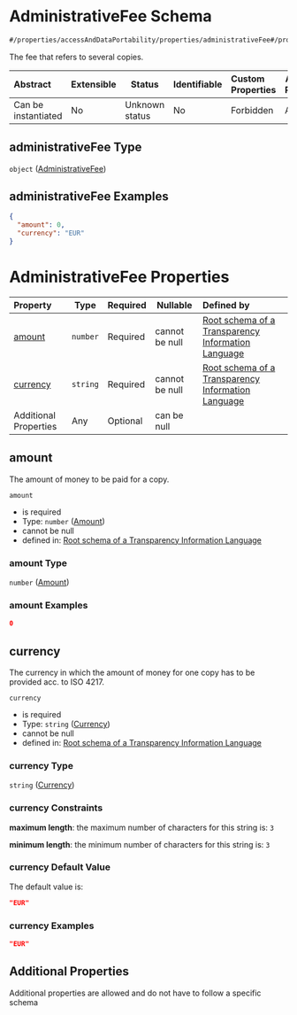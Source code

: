 # AdministrativeFee Schema

```txt
#/properties/accessAndDataPortability/properties/administrativeFee#/properties/accessAndDataPortability/properties/administrativeFee
```

The fee that refers to several copies.


| Abstract            | Extensible | Status         | Identifiable | Custom Properties | Additional Properties | Access Restrictions | Defined In                                                           |
| :------------------ | ---------- | -------------- | ------------ | :---------------- | --------------------- | ------------------- | -------------------------------------------------------------------- |
| Can be instantiated | No         | Unknown status | No           | Forbidden         | Allowed               | none                | [tilt-schema.json\*](../out/tilt-schema.json "open original schema") |

## administrativeFee Type

`object` ([AdministrativeFee](tilt-schema-properties-accessanddataportability-properties-administrativefee.md))

## administrativeFee Examples

```json
{
  "amount": 0,
  "currency": "EUR"
}
```

# AdministrativeFee Properties

| Property              | Type     | Required | Nullable       | Defined by                                                                                                                                                                                                                                                                                                                                |
| :-------------------- | -------- | -------- | -------------- | :---------------------------------------------------------------------------------------------------------------------------------------------------------------------------------------------------------------------------------------------------------------------------------------------------------------------------------------- |
| [amount](#amount)     | `number` | Required | cannot be null | [Root schema of a Transparency Information Language](tilt-schema-properties-accessanddataportability-properties-administrativefee-properties-amount.md "\#/properties/accessAndDataPortability/properties/administrativeFee/properties/amount#/properties/accessAndDataPortability/properties/administrativeFee/properties/amount")       |
| [currency](#currency) | `string` | Required | cannot be null | [Root schema of a Transparency Information Language](tilt-schema-properties-accessanddataportability-properties-administrativefee-properties-currency.md "\#/properties/accessAndDataPortability/properties/administrativeFee/properties/currency#/properties/accessAndDataPortability/properties/administrativeFee/properties/currency") |
| Additional Properties | Any      | Optional | can be null    |                                                                                                                                                                                                                                                                                                                                           |

## amount

The amount of money to be paid for a copy.


`amount`

-   is required
-   Type: `number` ([Amount](tilt-schema-properties-accessanddataportability-properties-administrativefee-properties-amount.md))
-   cannot be null
-   defined in: [Root schema of a Transparency Information Language](tilt-schema-properties-accessanddataportability-properties-administrativefee-properties-amount.md "\#/properties/accessAndDataPortability/properties/administrativeFee/properties/amount#/properties/accessAndDataPortability/properties/administrativeFee/properties/amount")

### amount Type

`number` ([Amount](tilt-schema-properties-accessanddataportability-properties-administrativefee-properties-amount.md))

### amount Examples

```json
0
```

## currency

The currency in which the amount of money for one copy has to be provided acc. to ISO 4217.


`currency`

-   is required
-   Type: `string` ([Currency](tilt-schema-properties-accessanddataportability-properties-administrativefee-properties-currency.md))
-   cannot be null
-   defined in: [Root schema of a Transparency Information Language](tilt-schema-properties-accessanddataportability-properties-administrativefee-properties-currency.md "\#/properties/accessAndDataPortability/properties/administrativeFee/properties/currency#/properties/accessAndDataPortability/properties/administrativeFee/properties/currency")

### currency Type

`string` ([Currency](tilt-schema-properties-accessanddataportability-properties-administrativefee-properties-currency.md))

### currency Constraints

**maximum length**: the maximum number of characters for this string is: `3`

**minimum length**: the minimum number of characters for this string is: `3`

### currency Default Value

The default value is:

```json
"EUR"
```

### currency Examples

```json
"EUR"
```

## Additional Properties

Additional properties are allowed and do not have to follow a specific schema
